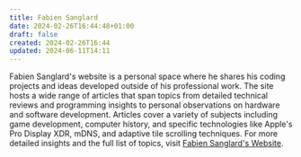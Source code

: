 ```yaml
---
title: Fabien Sanglard
date: 2024-02-26T16:44:48+01:00
draft: false
created: 2024-02-26T16:44
updated: 2024-06-11T14:11
---
```


Fabien Sanglard's website is a personal space where he shares his coding projects and ideas developed outside of his professional work. The site hosts a wide range of articles that span topics from detailed technical reviews and programming insights to personal observations on hardware and software development. Articles cover a variety of subjects including game development, computer history, and specific technologies like Apple's Pro Display XDR, mDNS, and adaptive tile scrolling techniques. For more detailed insights and the full list of topics, visit [Fabien Sanglard's Website](https://fabiensanglard.net/).